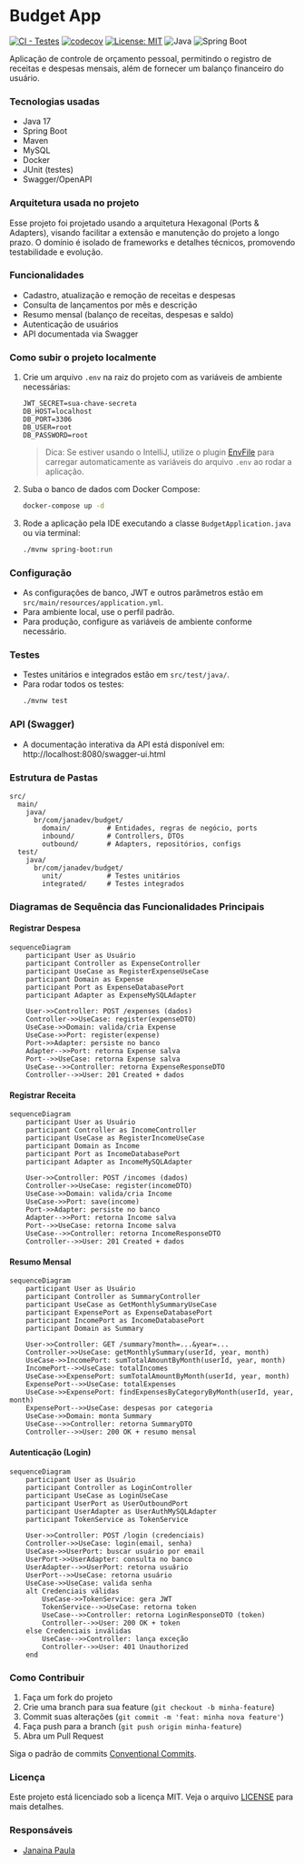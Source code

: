 # Budget App

[![CI - Testes](https://github.com/JanainaPaula/budget/actions/workflows/ci.yml/badge.svg)](https://github.com/JanainaPaula/budget/actions/workflows/ci.yml)
[![codecov](https://codecov.io/github/JanainaPaula/budget/graph/badge.svg?token=NZFK601NU8)](https://codecov.io/github/JanainaPaula/budget)
[![License: MIT](https://img.shields.io/badge/License-MIT-yellow.svg)](https://opensource.org/licenses/MIT)
![Java](https://img.shields.io/badge/Java-%23ED8B00.svg??style=for-the-badge&logo=openjdk&logoColor=white)
![Spring Boot](https://img.shields.io/badge/SpringBoot-6DB33F?style=flat-square&logo=Spring&logoColor=white)

Aplicação de controle de orçamento pessoal, permitindo o registro de receitas e despesas mensais, além de fornecer um balanço financeiro do usuário.

### Tecnologias usadas

- Java 17
- Spring Boot
- Maven
- MySQL
- Docker
- JUnit (testes)
- Swagger/OpenAPI

### Arquitetura usada no projeto

Esse projeto foi projetado usando a arquitetura Hexagonal (Ports & Adapters), visando facilitar a extensão e manutenção do projeto a longo prazo. O domínio é isolado de frameworks e detalhes técnicos, promovendo testabilidade e evolução.

### Funcionalidades

- Cadastro, atualização e remoção de receitas e despesas
- Consulta de lançamentos por mês e descrição
- Resumo mensal (balanço de receitas, despesas e saldo)
- Autenticação de usuários
- API documentada via Swagger

### Como subir o projeto localmente

1. Crie um arquivo `.env` na raiz do projeto com as variáveis de ambiente necessárias:
   ```env
   JWT_SECRET=sua-chave-secreta
   DB_HOST=localhost
   DB_PORT=3306
   DB_USER=root
   DB_PASSWORD=root
   ```
   > Dica: Se estiver usando o IntelliJ, utilize o plugin [EnvFile](https://plugins.jetbrains.com/plugin/7861-envfile) para carregar automaticamente as variáveis do arquivo `.env` ao rodar a aplicação.
2. Suba o banco de dados com Docker Compose:
   ```bash
   docker-compose up -d
   ```
3. Rode a aplicação pela IDE executando a classe `BudgetApplication.java` ou via terminal:
   ```bash
   ./mvnw spring-boot:run
   ```

### Configuração

- As configurações de banco, JWT e outros parâmetros estão em `src/main/resources/application.yml`.
- Para ambiente local, use o perfil padrão.
- Para produção, configure as variáveis de ambiente conforme necessário.

### Testes

- Testes unitários e integrados estão em `src/test/java/`.
- Para rodar todos os testes:
  ```bash
  ./mvnw test
  ```

### API (Swagger)

- A documentação interativa da API está disponível em:
  http://localhost:8080/swagger-ui.html

### Estrutura de Pastas

```
src/
  main/
    java/
      br/com/janadev/budget/
        domain/         # Entidades, regras de negócio, ports
        inbound/        # Controllers, DTOs
        outbound/       # Adapters, repositórios, configs
  test/
    java/
      br/com/janadev/budget/
        unit/           # Testes unitários
        integrated/     # Testes integrados
```

### Diagramas de Sequência das Funcionalidades Principais

#### Registrar Despesa

```mermaid
sequenceDiagram
    participant User as Usuário
    participant Controller as ExpenseController
    participant UseCase as RegisterExpenseUseCase
    participant Domain as Expense
    participant Port as ExpenseDatabasePort
    participant Adapter as ExpenseMySQLAdapter

    User->>Controller: POST /expenses (dados)
    Controller->>UseCase: register(expenseDTO)
    UseCase->>Domain: valida/cria Expense
    UseCase->>Port: register(expense)
    Port->>Adapter: persiste no banco
    Adapter-->>Port: retorna Expense salva
    Port-->>UseCase: retorna Expense salva
    UseCase-->>Controller: retorna ExpenseResponseDTO
    Controller-->>User: 201 Created + dados
```

#### Registrar Receita

```mermaid
sequenceDiagram
    participant User as Usuário
    participant Controller as IncomeController
    participant UseCase as RegisterIncomeUseCase
    participant Domain as Income
    participant Port as IncomeDatabasePort
    participant Adapter as IncomeMySQLAdapter

    User->>Controller: POST /incomes (dados)
    Controller->>UseCase: register(incomeDTO)
    UseCase->>Domain: valida/cria Income
    UseCase->>Port: save(income)
    Port->>Adapter: persiste no banco
    Adapter-->>Port: retorna Income salva
    Port-->>UseCase: retorna Income salva
    UseCase-->>Controller: retorna IncomeResponseDTO
    Controller-->>User: 201 Created + dados
```

#### Resumo Mensal

```mermaid
sequenceDiagram
    participant User as Usuário
    participant Controller as SummaryController
    participant UseCase as GetMonthlySummaryUseCase
    participant ExpensePort as ExpenseDatabasePort
    participant IncomePort as IncomeDatabasePort
    participant Domain as Summary

    User->>Controller: GET /summary?month=...&year=...
    Controller->>UseCase: getMonthlySummary(userId, year, month)
    UseCase->>IncomePort: sumTotalAmountByMonth(userId, year, month)
    IncomePort-->>UseCase: totalIncomes
    UseCase->>ExpensePort: sumTotalAmountByMonth(userId, year, month)
    ExpensePort-->>UseCase: totalExpenses
    UseCase->>ExpensePort: findExpensesByCategoryByMonth(userId, year, month)
    ExpensePort-->>UseCase: despesas por categoria
    UseCase->>Domain: monta Summary
    UseCase-->>Controller: retorna SummaryDTO
    Controller-->>User: 200 OK + resumo mensal
```

#### Autenticação (Login)

```mermaid
sequenceDiagram
    participant User as Usuário
    participant Controller as LoginController
    participant UseCase as LoginUseCase
    participant UserPort as UserOutboundPort
    participant UserAdapter as UserAuthMySQLAdapter
    participant TokenService as TokenService

    User->>Controller: POST /login (credenciais)
    Controller->>UseCase: login(email, senha)
    UseCase->>UserPort: buscar usuário por email
    UserPort->>UserAdapter: consulta no banco
    UserAdapter-->>UserPort: retorna usuário
    UserPort-->>UseCase: retorna usuário
    UseCase->>UseCase: valida senha
    alt Credenciais válidas
        UseCase->>TokenService: gera JWT
        TokenService-->>UseCase: retorna token
        UseCase-->>Controller: retorna LoginResponseDTO (token)
        Controller-->>User: 200 OK + token
    else Credenciais inválidas
        UseCase-->>Controller: lança exceção
        Controller-->>User: 401 Unauthorized
    end
```

### Como Contribuir

1. Faça um fork do projeto
2. Crie uma branch para sua feature (`git checkout -b minha-feature`)
3. Commit suas alterações (`git commit -m 'feat: minha nova feature'`)
4. Faça push para a branch (`git push origin minha-feature`)
5. Abra um Pull Request

Siga o padrão de commits [Conventional Commits](https://www.conventionalcommits.org/pt-br/v1.0.0/).

### Licença

Este projeto está licenciado sob a licença MIT. Veja o arquivo [LICENSE](LICENSE) para mais detalhes.

### Responsáveis

- [Janaina Paula](https://github.com/JanainaPaula)
